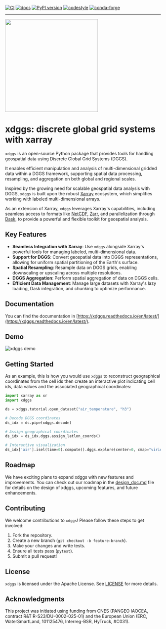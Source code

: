 [![CI](https://github.com/xarray-contrib/xdggs/actions/workflows/ci.yml/badge.svg?branch=main&event=push)](https://github.com/xarray-contrib/xdggs/actions/ci.yml?query=branch%3Amain+event%3Apush)
[![docs](https://readthedocs.org/projects/xdggs/badge/?version=latest)](https://xdggs.readthedocs.io)
[![PyPI version](https://img.shields.io/pypi/v/xdggs.svg)](https://pypi.org/project/xdggs)
[![codestyle](https://img.shields.io/badge/code%20style-black-000000.svg)](https://github.com/python/black)
[![conda-forge](https://img.shields.io/conda/vn/conda-forge/xdggs)](https://github.com/conda-forge/xdggs-feedstock)

---

<img src="https://raw.githubusercontent.com/xarray-contrib/xdggs/main/docs/_static/logos/xdggs_logo.png" width="300" height="300" margin="0" /><br/>

# xdggs: discrete global grid systems with xarray

`xdggs` is an open-source Python package that provides tools for handling geospatial data using Discrete Global Grid Systems (DGGS).

It enables efficient manipulation and analysis of multi-dimensional gridded data within a DGGS framework, supporting spatial data processing, resampling, and aggregation on both global and regional scales.

Inspired by the growing need for scalable geospatial data analysis with DGGS, `xdggs` is built upon the robust [Xarray](https://xarray.pydata.org/) ecosystem, which simplifies working with labeled multi-dimensional arrays.

As an extension of Xarray, `xdggs` leverages Xarray's capabilities, including seamless access to formats like [NetCDF](https://www.unidata.ucar.edu/software/netcdf/), [Zarr](https://zarr.readthedocs.io/), and parallelization through [Dask](https://www.dask.org/), to provide a powerful and flexible toolkit for geospatial analysis.

## Key Features

- **Seamless Integration with Xarray**: Use `xdggs` alongside Xarray's powerful tools for managing labeled, multi-dimensional data.
- **Support for DGGS**: Convert geospatial data into DGGS representations, allowing for uniform spatial partitioning of the Earth's surface.
- **Spatial Resampling**: Resample data on DGGS grids, enabling downscaling or upscaling across multiple resolutions.
- **DGGS Aggregation**: Perform spatial aggregation of data on DGGS cells.
- **Efficient Data Management**: Manage large datasets with Xarray's lazy loading, Dask integration, and chunking to optimize performance.

## Documentation

You can find the documentation in [https://xdggs.readthedocs.io/en/latest/](https://xdggs.readthedocs.io/en/latest/).

## Demo

![xdggs demo](https://raw.githubusercontent.com/xarray-contrib/xdggs/refs/heads/main/xdggs-cropped.gif)

## Getting Started

As an example, this is how you would use `xdggs` to reconstruct geographical coordinates from the cell ids then create an interactive plot indicating cell ids, data values and the associated geographical coordinates:

```python
import xarray as xr
import xdggs

ds = xdggs.tutorial.open_dataset("air_temperature", "h3")

# Decode DGGS coordinates
ds_idx = ds.pipe(xdggs.decode)

# Assign geographical coordinates
ds_idx = ds_idx.dggs.assign_latlon_coords()

# Interactive visualization
ds_idx['air'].isel(time=0).compute().dggs.explore(center=0, cmap="viridis", alpha=0.5)

```

## Roadmap

We have exciting plans to expand xdggs with new features and improvements. You can check out our roadmap in the [design_doc.md](https://github.com/xarray-contrib/xdggs/blob/main/design_doc.md) file for details on the design of xdggs, upcoming features, and future enhancements.

## Contributing

We welcome contributions to `xdggs`! Please follow these steps to get involved:

1. Fork the repository.
2. Create a new branch (`git checkout -b feature-branch`).
3. Make your changes and write tests.
4. Ensure all tests pass (`pytest`).
5. Submit a pull request!

## License

`xdggs` is licensed under the Apache License. See [LICENSE](https://github.com/xarray-contrib/xdggs/blob/main/LICENSE) for more details.

## Acknowledgments

This project was initiated using funding from CNES (PANGEO IAOCEA, contract R&T R-S23/DU-0002-025-01) and the European Union (ERC, WaterSmartLand, 101125476, Interreg-BSR, HyTruck, #C031).
